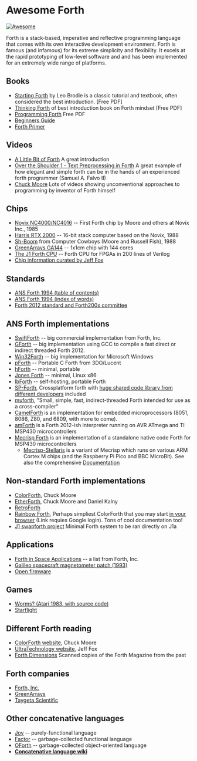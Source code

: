 # Awesome Forth

[![Awesome](https://awesome.re/badge.svg)](https://awesome.re)

Forth is a stack-based, imperative and reflective programming language
that comes with its own interactive development environment. Forth is
famous (and infamous) for its extreme simplicity and flexibility. It
excels at the rapid prototyping of low-level software and and has been
implemented for an extremely wide range of platforms.

## Books

+ [Starting Forth](https://www.forth.com/starting-forth/) by Leo Brodie is a classic tutorial and textbook, often considered the best introduction. [Free PDF]
+ [Thinking Forth](http://www.dnd.utwente.nl/~tim/colorforth/Leo-Brodie/thinking-forth.pdf) of best introduction book on Forth mindset [Free PDF]
+ [Programming Forth](http://www.mpeforth.com/arena/ProgramForth.pdf) Free PDF
+ [Beginners Guide](http://galileo.phys.virginia.edu/classes/551.jvn.fall01/primer.htm)
+ [Forth Primer](http://ficl.sourceforge.net/pdf/Forth_Primer.pdf)

## Videos

+ [A Little Bit of Forth](https://www.youtube.com/watch?v=Q6FflPMHZP4) A great introduction
+ [Over the Shoulder 1 - Text Preprocessing in Forth](https://www.youtube.com/watch?v=mvrE2ZGe-rs) A great example of how elegant and simple forth can be in the hands of an experienced forth programmer (Samuel A. Falvo II)
+ [Chuck Moore](https://www.youtube.com/results?search_query=chuck+moore+forth) Lots of videos showing unconventional approaches to programming by inventor of Forth himself

## Chips

+ [Novix NC4000/NC4016](https://users.ece.cmu.edu/~koopman/stack_computers/sec4_4.html) -- First Forth chip by Moore and others at Novix Inc., 1985
+ [Harris RTX 2000](https://users.ece.cmu.edu/~koopman/stack_computers/sec4_5.html) -- 16-bit stack computer based on the Novix, 1988
+ [Sh-Boom](https://spectrum.ieee.org/tech-history/silicon-revolution/chip-hall-of-fame-computer-cowboys-shboom-processor) from Computer Cowboys (Moore and Russell Fish), 1988
+ [GreenArrays GA144](http://www.greenarraychips.com/home/products/index.html) -- 1x1cm chip with 144 cores
+ [The J1 Forth CPU](https://excamera.com/sphinx/fpga-j1.html) -- Forth CPU for FPGAs in 200 lines of Verilog
+ [Chip information curated by Jeff Fox](http://www.ultratechnology.com/chips.htm)

## Standards

+ [ANS Forth 1994 (table of contents)](https://www.taygeta.com/forth/dpans.html)
+ [ANS Forth 1994 (index of words)](https://www.taygeta.com/forth/dpansf.htm)
+ [Forth 2012 standard and Forth200x committee](https://forth-standard.org/)

## ANS Forth implementations

+ [SwiftForth](https://www.forth.com/swiftforth/) -- big commercial implementation from Forth, Inc.
+ [GForth](http://www.gnu.org/software/gforth/) -- big implementation using GCC to compile a fast direct or indirect threaded Forth 2012.
+ [Win32Forth](http://win32forth.sourceforge.net/) -- big implementation for Microsoft Windows
+ [pForth](http://www.softsynth.com/pforth/) -- Portable C Forth from 3DO/Lucent
+ [hForth](https://www.taygeta.com/hforth.html) -- minimal, portable
+ [Jones Forth](https://github.com/AlexandreAbreu/jonesforth) -- minimal, Linux x86
+ [lbForth](https://github.com/larsbrinkhoff/lbForth) -- self-hosting, portable Forth
+ [SP-Forth](https://github.com/rufig/spf), Crossplatform forth with [huge shared code library from different developers](https://github.com/rufig/spf/tree/master/devel) included
+ [muforth](https://muforth.nimblemachines.com/), "Small, simple, fast, indirect-threaded Forth intended for use as a cross-compiler"
+ [CamelForth](http://camelforth.com) is an implementation for embedded microprocessors (8051, 8086, Z80, and 6809, with more to come).
+ [amForth](https://sourceforge.net/projects/amforth/) is a Forth 2012-ish interpreter running on AVR ATmega and TI MSP430 microcontrollers
+ [Mecrisp Forth](http://mecrisp.sourceforge.net/) is an implementation of a standalone native code Forth for MSP430 microcontrollers
  + [Mecrisp-Stellaris](http://mecrisp.sourceforge.net/) is a variant of Mecrisp which runs on various ARM Cortex M chips (and the Raspberry Pi Pico and BBC MicroBit). See also the comprehensive [Documentation](https://mecrisp-stellaris-folkdoc.sourceforge.io/)

## Non-standard Forth implementations

+ [ColorForth](https://colorforth.github.io/), Chuck Moore
+ [EtherForth](http://etherforth.org/), Chuck Moore and Daniel Kalny
+ [RetroForth](http://www.retroforth.org/)
+ [Rainbow Forth](https://github.com/flagxor/rainbowforth), Perhaps simpliest ColorForth that you may start [in your browser](http://rainbowforth.appspot.com/) (Link requies Google login). Tons of cool documentation too!
+ [J1 swapforth project](https://github.com/jamesbowman/swapforth/tree/master/j1a) Minimal Forth system to be ran directly on J1a

## Applications

+ [Forth in Space Applications](https://www.forth.com/resources/space-applications/) -- a list from Forth, Inc.
+ [Galileo spacecraft magnetometer patch (1993)](https://github.com/rongarret/gll-mag-patch)
+ [Open firmware](https://en.wikipedia.org/wiki/Open_Firmware)

## Games

+ [Worms? (Atari 1983, with source code)](https://github.com/savetz/worms)
+ [Starflight](https://github.com/s-macke/starflight-reverse)

## Different Forth reading

+ [ColorForth website](https://colorforth.github.io/), Chuck Moore
+ [UltraTechnology website](http://www.ultratechnology.com/), Jeff Fox
+ [Forth Dimensions](http://www.forth.org/fd/contents.html) Scanned copies of the Forth Magazine from the past

## Forth companies

+ [Forth, Inc.](https://www.forth.com/)
+ [GreenArrays](http://www.greenarraychips.com/)
+ [Taygeta Scientific](https://www.taygeta.com/)

## Other concatenative languages

+ [Joy](http://www.latrobe.edu.au/humanities/research/research-projects/past-projects/joy-programming-language) -- purely-functional language
+ [Factor](https://www.youtube.com/watch?v=f_0QlhYlS8g) -- garbage-collected functional language
+ [OForth](http://www.oforth.com) -- garbage-collected object-oriented language
+ [**Concatenative language wiki**](https://concatenative.org/)
